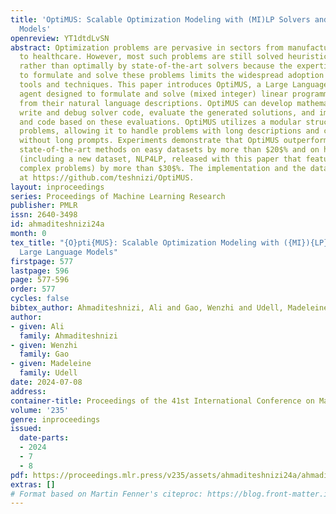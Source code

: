 ```yaml
---
title: 'OptiMUS: Scalable Optimization Modeling with (MI)LP Solvers and Large Language
  Models'
openreview: YT1dtdLvSN
abstract: Optimization problems are pervasive in sectors from manufacturing and distribution
  to healthcare. However, most such problems are still solved heuristically by hand
  rather than optimally by state-of-the-art solvers because the expertise required
  to formulate and solve these problems limits the widespread adoption of optimization
  tools and techniques. This paper introduces OptiMUS, a Large Language Model (LLM)-based
  agent designed to formulate and solve (mixed integer) linear programming problems
  from their natural language descriptions. OptiMUS can develop mathematical models,
  write and debug solver code, evaluate the generated solutions, and improve its model
  and code based on these evaluations. OptiMUS utilizes a modular structure to process
  problems, allowing it to handle problems with long descriptions and complex data
  without long prompts. Experiments demonstrate that OptiMUS outperforms existing
  state-of-the-art methods on easy datasets by more than $20$% and on hard datasets
  (including a new dataset, NLP4LP, released with this paper that features long and
  complex problems) by more than $30$%. The implementation and the datasets are available
  at https://github.com/teshnizi/OptiMUS.
layout: inproceedings
series: Proceedings of Machine Learning Research
publisher: PMLR
issn: 2640-3498
id: ahmaditeshnizi24a
month: 0
tex_title: "{O}pti{MUS}: Scalable Optimization Modeling with ({MI}){LP} Solvers and
  Large Language Models"
firstpage: 577
lastpage: 596
page: 577-596
order: 577
cycles: false
bibtex_author: Ahmaditeshnizi, Ali and Gao, Wenzhi and Udell, Madeleine
author:
- given: Ali
  family: Ahmaditeshnizi
- given: Wenzhi
  family: Gao
- given: Madeleine
  family: Udell
date: 2024-07-08
address:
container-title: Proceedings of the 41st International Conference on Machine Learning
volume: '235'
genre: inproceedings
issued:
  date-parts:
  - 2024
  - 7
  - 8
pdf: https://proceedings.mlr.press/v235/assets/ahmaditeshnizi24a/ahmaditeshnizi24a.pdf
extras: []
# Format based on Martin Fenner's citeproc: https://blog.front-matter.io/posts/citeproc-yaml-for-bibliographies/
---
```

